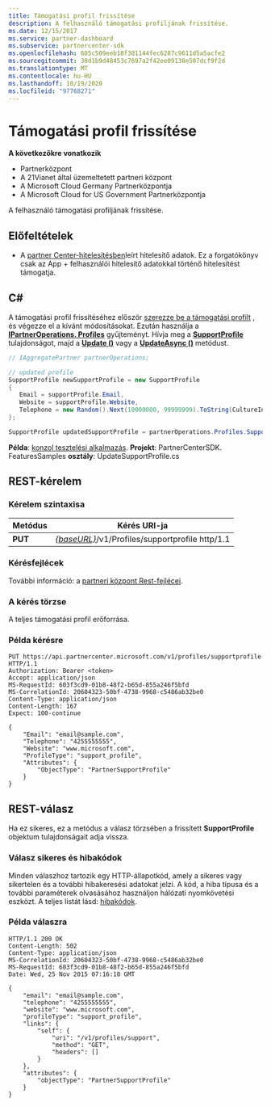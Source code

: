 ```yaml
---
title: Támogatási profil frissítése
description: A felhasználó támogatási profiljának frissítése.
ms.date: 12/15/2017
ms.service: partner-dashboard
ms.subservice: partnercenter-sdk
ms.openlocfilehash: 605c509eeb18f301144fec6287c9611d5a5acfe2
ms.sourcegitcommit: 30d1b9d48453c7697a2f42ee09138e507dcf9f2d
ms.translationtype: MT
ms.contentlocale: hu-HU
ms.lasthandoff: 10/19/2020
ms.locfileid: "97768271"
---
```

# <a name="update-support-profile"></a>Támogatási profil frissítése

**A következőkre vonatkozik**

- Partnerközpont
- A 21Vianet által üzemeltetett partneri központ
- A Microsoft Cloud Germany Partnerközpontja
- A Microsoft Cloud for US Government Partnerközpontja

A felhasználó támogatási profiljának frissítése.

## <a name="prerequisites"></a>Előfeltételek

- A [partner Center-hitelesítésben](partner-center-authentication.md)leírt hitelesítő adatok. Ez a forgatókönyv csak az App + felhasználói hitelesítő adatokkal történő hitelesítést támogatja.

## <a name="c"></a>C\#

A támogatási profil frissítéséhez először [szerezze be a támogatási profilt](get-support-profile.md) , és végezze el a kívánt módosításokat. Ezután használja a [**IPartnerOperations. Profiles**](/dotnet/api/microsoft.store.partnercenter.ipartner.profiles) gyűjteményt. Hívja meg a [**SupportProfile**](/dotnet/api/microsoft.store.partnercenter.profiles.isupportprofile) tulajdonságot, majd a [**Update ()**](/dotnet/api/microsoft.store.partnercenter.profiles.isupportprofile.update) vagy a [**UpdateAsync ()**](/dotnet/api/microsoft.store.partnercenter.profiles.isupportprofile.updateasync) metódust.

``` csharp
// IAggregatePartner partnerOperations;

// updated profile
SupportProfile newSupportProfile = new SupportProfile
{
   Email = supportProfile.Email,
   Website = supportProfile.Website,
   Telephone = new Random().Next(10000000, 99999999).ToString(CultureInfo.InvariantCulture)
};

SupportProfile updatedSupportProfile = partnerOperations.Profiles.SupportProfile.Update(newSupportProfile);
```

**Példa**: [konzol tesztelési alkalmazás](console-test-app.md). **Projekt**: PartnerCenterSDK. FeaturesSamples **osztály**: UpdateSupportProfile.cs

## <a name="rest-request"></a>REST-kérelem

### <a name="request-syntax"></a>Kérelem szintaxisa

| Metódus  | Kérés URI-ja                                                                     |
|---------|---------------------------------------------------------------------------------|
| **PUT** | [*{baseURL}*](partner-center-rest-urls.md)/v1/Profiles/supportprofile http/1.1 |

### <a name="request-headers"></a>Kérésfejlécek

További információ: a [partneri központ Rest-fejlécei](headers.md).

### <a name="request-body"></a>A kérés törzse

A teljes támogatási profil erőforrása.

### <a name="request-example"></a>Példa kérésre

```http
PUT https://api.partnercenter.microsoft.com/v1/profiles/supportprofile HTTP/1.1
Authorization: Bearer <token>
Accept: application/json
MS-RequestId: 603f3cd9-01b8-48f2-b65d-855a246f5bfd
MS-CorrelationId: 20604323-50bf-4738-9968-c5486ab32be0
Content-Type: application/json
Content-Length: 167
Expect: 100-continue

{
    "Email": "email@sample.com",
    "Telephone": "4255555555",
    "Website": "www.microsoft.com",
    "ProfileType": "support_profile",
    "Attributes": {
        "ObjectType": "PartnerSupportProfile"
    }
}
```

## <a name="rest-response"></a>REST-válasz

Ha ez sikeres, ez a metódus a válasz törzsében a frissített **SupportProfile** objektum tulajdonságait adja vissza.

### <a name="response-success-and-error-codes"></a>Válasz sikeres és hibakódok

Minden válaszhoz tartozik egy HTTP-állapotkód, amely a sikeres vagy sikertelen és a további hibakeresési adatokat jelzi. A kód, a hiba típusa és a további paraméterek olvasásához használjon hálózati nyomkövetési eszközt. A teljes listát lásd: [hibakódok](error-codes.md).

### <a name="response-example"></a>Példa válaszra

```http
HTTP/1.1 200 OK
Content-Length: 502
Content-Type: application/json
MS-CorrelationId: 20604323-50bf-4738-9968-c5486ab32be0
MS-RequestId: 603f3cd9-01b8-48f2-b65d-855a246f5bfd
Date: Wed, 25 Nov 2015 07:16:18 GMT

{
    "email": "email@sample.com",
    "telephone": "4255555555",
    "website": "www.microsoft.com",
    "profileType": "support_profile",
    "links": {
        "self": {
            "uri": "/v1/profiles/support",
            "method": "GET",
            "headers": []
        }
    },
    "attributes": {
        "objectType": "PartnerSupportProfile"
    }
}
```
